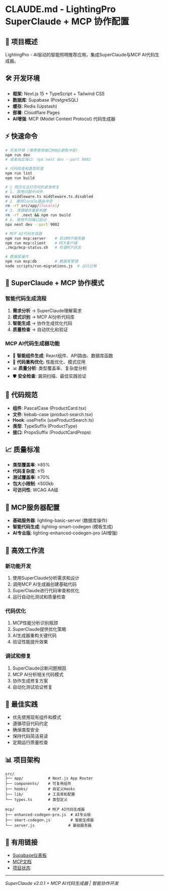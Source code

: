 # CLAUDE.md - LightingPro SuperClaude + MCP 协作配置

## 🚀 项目概述
LightingPro - AI驱动的智能照明推荐应用，集成SuperClaude与MCP AI代码生成器。

## 🛠️ 开发环境
- **框架**: Next.js 15 + TypeScript + Tailwind CSS
- **数据库**: Supabase (PostgreSQL)
- **缓存**: Redis (Upstash)
- **部署**: Cloudflare Pages
- **AI增强**: MCP (Model Context Protocol) 代码生成器

## ⚡ 快速命令
```bash
# 开发环境 (推荐使用端口9002避免冲突)
npm run dev
# 或者指定端口: npx next dev --port 9002

# 代码检查和类型检查
npm run lint
npm run build

# 🚨 网页无法打开时的紧急修复
# 1. 禁用问题中间件
mv middleware.ts middleware.ts.disabled
# 2. 删除locale路由冲突
rm -rf src/app/[locale]/
# 3. 清理缓存重新构建
rm -rf .next && npm run build
# 4. 使用不同端口启动
npx next dev --port 9002

# MCP AI代码生成器
npm run mcp:server    # 启动MCP服务器
npm run mcp:client    # MCP客户端
./mcp/mcp-status.sh   # 检查MCP状态

# 数据库操作
npm run mcp:db        # 数据库管理
node scripts/run-migrations.js  # 运行迁移
```

## 🧠 SuperClaude + MCP 协作模式

### 智能代码生成流程
1. **需求分析** → SuperClaude理解需求
2. **模式识别** → MCP AI分析代码库
3. **智能生成** → 协作生成优化代码
4. **质量检查** → 自动优化和验证

### MCP AI代码生成器功能
- 🎯 **智能组件生成**: React组件、API路由、数据库函数
- 🔄 **代码重构优化**: 性能优化、模式应用
- 📊 **质量分析**: 类型覆盖率、复杂度分析
- 🛡️ **安全检查**: 漏洞扫描、最佳实践验证

## 🎨 代码规范
- **组件**: PascalCase (ProductCard.tsx)
- **文件**: kebab-case (product-search.tsx)  
- **Hook**: usePrefix (useProductSearch.ts)
- **类型**: TypeSuffix (ProductType)
- **接口**: PropsSuffix (ProductCardProps)

## 📈 质量标准
- **类型覆盖率**: ≥85%
- **代码复杂度**: ≤15
- **测试覆盖率**: ≥70%
- **包大小限制**: ≤500kb
- **可访问性**: WCAG AA级

## 🔧 MCP服务器配置
- **基础服务器**: lighting-basic-server (数据库操作)
- **智能代码生成**: lighting-smart-codegen (模板生成)
- **AI专业版**: lighting-enhanced-codegen-pro (AI增强)

## 🚀 高效工作流

### 新功能开发
1. 使用SuperClaude分析需求和设计
2. 调用MCP AI生成器创建基础代码
3. SuperClaude进行代码审查和优化
4. 运行自动化测试和质量检查

### 代码优化
1. MCP性能分析识别瓶颈
2. SuperClaude提供优化策略
3. AI生成器重构关键代码
4. 验证性能提升效果

### 调试和修复
1. SuperClaude诊断问题根因
2. MCP AI分析相关代码模式
3. 协作生成修复方案
4. 自动化测试验证修复

## 🎯 最佳实践
- 优先使用现有组件和模式
- 遵循项目代码约定
- 确保类型安全
- 保持代码简洁易读
- 定期运行质量检查

## 📊 项目架构
```
src/
├── app/           # Next.js App Router
├── components/    # 可复用组件
├── hooks/         # 自定义Hooks
├── lib/           # 工具库和配置
└── types.ts       # 类型定义

mcp/               # MCP AI代码生成器
├── enhanced-codegen-pro.js  # AI专业版
├── smart-codegen.js         # 智能生成器
└── server.js               # 基础服务器
```

## 🔗 有用链接
- [Supabase仪表板](https://supabase.com/dashboard)
- [MCP文档](./mcp/README.md)
- [项目状态](./PROJECT_STATUS.md)

---
*SuperClaude v2.0.1 + MCP AI代码生成器 | 智能协作开发*